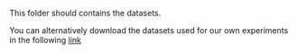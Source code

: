 This folder should contains the datasets.

You can alternatively download the datasets used for our own experiments in the following [link](http://www.cvc.uab.es/~almazan/data/Datasets.zip)
